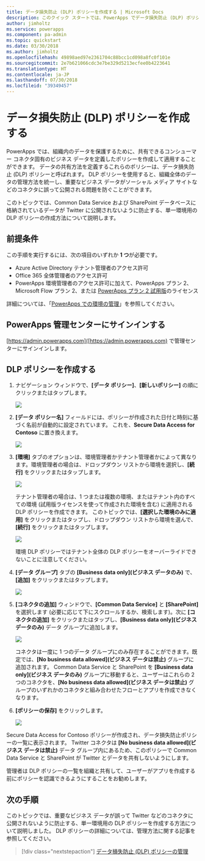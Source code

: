 ```yaml
---
title: データ損失防止 (DLP) ポリシーを作成する | Microsoft Docs
description: このクイック スタートでは、PowerApps でデータ損失防止 (DLP) ポリシーを作成する方法について説明します
author: jimholtz
ms.service: powerapps
ms.component: pa-admin
ms.topic: quickstart
ms.date: 03/30/2018
ms.author: jimholtz
ms.openlocfilehash: 49898aed97e2361704c88bcc1cd098a8fc0f101e
ms.sourcegitcommit: 2e7b621066cdc3e7be329d5213ecfee0b4223641
ms.translationtype: HT
ms.contentlocale: ja-JP
ms.lasthandoff: 07/30/2018
ms.locfileid: "39349457"
---
```

# <a name="create-a-data-loss-prevention-dlp-policy"></a>データ損失防止 (DLP) ポリシーを作成する
PowerApps では、組織内のデータを保護するために、共有できるコンシューマー コネクタ固有のビジネス データを定義したポリシーを作成して適用することができます。 データの共有方法を定義するこれらのポリシーは、データ損失防止 (DLP) ポリシーと呼ばれます。 DLP ポリシーを使用すると、組織全体のデータの管理方法を統一し、重要なビジネス データがソーシャル メディア サイトなどのコネクタに誤って公開される問題を防ぐことができます。

このトピックでは、Common Data Service および SharePoint データベースに格納されているデータが Twitter に公開されないように防止する、単一環境用の DLP ポリシーの作成方法について説明します。

## <a name="prerequisites"></a>前提条件
この手順を実行するには、次の項目のいずれか **1 つ**が必要です。
* Azure Active Directory テナント管理者のアクセス許可
* Office 365 全体管理者のアクセス許可
* PowerApps 環境管理者のアクセス許可に加えて、PowerApps プラン 2、Microsoft Flow プラン 2、または [PowerApps プラン 2 試用版](https://web.powerapps.com/signup?redirect=marketing&email=)のライセンス

詳細については、「[PowerApps での環境の管理](environments-administration.md)」を参照してください。

## <a name="sign-in-to-the-powerapps-admin-center"></a>PowerApps 管理センターにサインインする
[https://admin.powerapps.com]([https://admin.powerapps.com) で管理センターにサインインします。

## <a name="create-a-dlp-policy"></a>DLP ポリシーを作成する
1. ナビゲーション ウィンドウで、**[データ ポリシー]**、**[新しいポリシー]** の順にクリックまたはタップします。

    ![](./media/create-dlp-policy/new-data-policy.png)
2. **[データ ポリシー名]** フィールドには、ポリシーが作成された日付と時刻に基づく名前が自動的に設定されています。 これを、**Secure Data Access for Contoso** に置き換えます。

    ![](./media/create-dlp-policy/policy-name.png)
3. **[環境]** タブのオプションは、環境管理者かテナント管理者かによって異なります。環境管理者の場合は、ドロップダウン リストから環境を選択し、**[続行]** をクリックまたはタップします。

    ![](./media/create-dlp-policy/select-environment.png)

    テナント管理者の場合は、1 つまたは複数の環境、またはテナント内のすべての環境 (試用版ライセンスを使って作成された環境を含む) に適用される DLP ポリシーを作成できます。 このトピックでは、**[選択した環境のみに適用]** をクリックまたはタップし、ドロップダウン リストから環境を選んで、**[続行]** をクリックまたはタップします。

    ![](./media/create-dlp-policy/select-environment-tenant.png)

    環境 DLP ポリシーではテナント全体の DLP ポリシーをオーバーライドできないことに注意してください。
4. **[データ グループ]** タブの **[Business data only]\(ビジネス データのみ\)** で、**[追加]** をクリックまたはタップします。

    ![](./media/create-dlp-policy/data-groups.png)
5. **[コネクタの追加]** ウィンドウで、**[Common Data Service]** と **[SharePoint]** を選択します (必要に応じて下にスクロールするか、検索します)。次に **[コネクタの追加]** をクリックまたはタップし、**[Business data only]\(ビジネス データのみ\)** データ グループに追加します。

    ![](./media/create-dlp-policy/add-connectors.png)

    コネクタは一度に 1 つのデータ グループにのみ存在することができます。既定では、**[No business data allowed]\(ビジネス データは禁止\)** グループに追加されます。 Common Data Service と SharePoint を **[Business data only]\(ビジネス データのみ\)** グループに移動すると、ユーザーはこれらの 2 つのコネクタを、**[No business data allowed]\(ビジネス データは禁止\)** グループのいずれかのコネクタと組み合わせたフローとアプリを作成できなくなります。

6. **[ポリシーの保存]** をクリックします。

    ![](./media/create-dlp-policy/save-policy.png)

Secure Data Access for Contoso ポリシーが作成され、データ損失防止ポリシーの一覧に表示されます。 Twitter コネクタは **[No business data allowed]\(ビジネス データは禁止\)** データ グループ内にあるため、このポリシーで Common Data Service と SharePoint が Twitter とデータを共有しないようにします。

管理者は DLP ポリシーの一覧を組織と共有して、ユーザーがアプリを作成する前にポリシーを認識できるようにすることをお勧めします。

## <a name="next-steps"></a>次の手順
このトピックでは、重要なビジネス データが誤って Twitter などのコネクタに公開されないように防止する、単一環境用の DLP ポリシーを作成する方法について説明しました。 DLP ポリシーの詳細については、管理方法に関する記事を参照してください。

> [!div class="nextstepaction"]
> [データ損失防止 (DLP) ポリシーの管理](prevent-data-loss.md)
